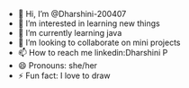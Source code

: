 - 👋 Hi, I’m @Dharshini-200407
- 👀 I’m interested in learning new things
- 🌱 I’m currently learning java
- 💞️ I’m looking to collaborate on mini projects
- 📫 How to reach me linkedin:Dharshini P
- 😄 Pronouns: she/her
- ⚡ Fun fact: I love to draw

<!---
Dharshini-200407/Dharshini-200407 is a ✨ special ✨ repository because its `README.md` (this file) appears on your GitHub profile.
You can click the Preview link to take a look at your changes.
--->
